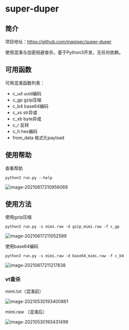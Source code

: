 # super-duper

## 简介

项目地址：https://github.com/magisec/super-duper

使用混淆与加密规避查杀，基于Python3开发，无任何依赖。

## 可用函数

可用混淆函数列表：

- c_ud uuid编码
- c_gp gzip压缩
- c_b4 base64编码
- c_xs str异或
- c_xb byte异或
- c_r 反转
- c_h hex编码
- from_data 格式化payload

## 使用帮助

查看帮助

```
python3 run.py --help
```

![image-20210617210956069](https://gitee.com/magisec/images/raw/master/image-20210617210956069.png)



## 使用方法

使用gzip压缩

```
python3 run.py -s mimi.raw -d gzip_mimi.raw -f c_gp
```

![image-20210617211052589](https://gitee.com/magisec/images/raw/master/image-20210617211052589.png)

使用base64编码

```
python3 run.py -s mimi.raw -d base64_mimi.raw -f c_b4
```

![image-20210617211217838](https://gitee.com/magisec/images/raw/master/image-20210617211217838.png)

### vt查杀

mimi.txt（混淆前）

![image-20210530193400861](https://gitee.com/magisec/images/raw/master/image-20210530193400861.png)

mimi.raw （混淆后）

![image-20210530193431499](https://gitee.com/magisec/images/raw/master/image-20210530193431499.png)
